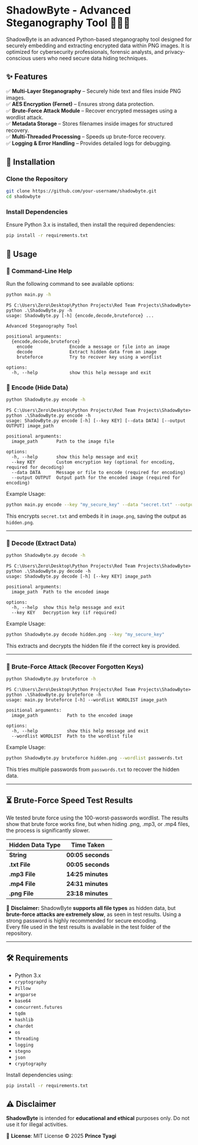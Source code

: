 # ShadowByte - Advanced Steganography Tool 🕵️‍♂️🔐  

ShadowByte is an advanced Python-based steganography tool designed for securely embedding and extracting encrypted data within PNG images. It is optimized for cybersecurity professionals, forensic analysts, and privacy-conscious users who need secure data hiding techniques.  

## ✨ Features  
✅ **Multi-Layer Steganography** – Securely hide text and files inside PNG images.  
✅ **AES Encryption (Fernet)** – Ensures strong data protection.  
✅ **Brute-Force Attack Module** – Recover encrypted messages using a wordlist attack.  
✅ **Metadata Storage** – Stores filenames inside images for structured recovery.  
✅ **Multi-Threaded Processing** – Speeds up brute-force recovery.  
✅ **Logging & Error Handling** – Provides detailed logs for debugging.  

## 🚀 Installation  

### Clone the Repository  
```bash
git clone https://github.com/your-username/shadowbyte.git  
cd shadowbyte  
```

### Install Dependencies  
Ensure Python 3.x is installed, then install the required dependencies:  
```bash
pip install -r requirements.txt
```

## 🎯 Usage  

### 📌 Command-Line Help  

Run the following command to see available options:  
```bash
python main.py -h
```
```
PS C:\Users\Zero\Desktop\Python Projects\Red Team Projects\ShadowByte> python .\ShadowByte.py -h
usage: ShadowByte.py [-h] {encode,decode,bruteforce} ...

Advanced Steganography Tool

positional arguments:
  {encode,decode,bruteforce}
    encode              Encode a message or file into an image
    decode              Extract hidden data from an image
    bruteforce          Try to recover key using a wordlist

options:
  -h, --help            show this help message and exit
```

### 🔹 Encode (Hide Data)  
```bash
python ShadowByte.py encode -h
```
```
PS C:\Users\Zero\Desktop\Python Projects\Red Team Projects\ShadowByte> python .\ShadowByte.py encode -h
usage: ShadowByte.py encode [-h] [--key KEY] [--data DATA] [--output OUTPUT] image_path

positional arguments:
  image_path       Path to the image file

options:
  -h, --help       show this help message and exit
  --key KEY        Custom encryption key (optional for encoding, required for decoding)
  --data DATA      Message or file to encode (required for encoding)
  --output OUTPUT  Output path for the encoded image (required for encoding)
```
Example Usage:
```bash
python main.py encode --key "my_secure_key" --data "secret.txt" --output "hidden.png" image.png
```
This encrypts `secret.txt` and embeds it in `image.png`, saving the output as `hidden.png`.  

---

### 🔹 Decode (Extract Data)  
```bash
python ShadowByte.py decode -h
```
```
PS C:\Users\Zero\Desktop\Python Projects\Red Team Projects\ShadowByte> python .\ShadowByte.py decode -h
usage: ShadowByte.py decode [-h] [--key KEY] image_path

positional arguments:
  image_path  Path to the encoded image

options:
  -h, --help  show this help message and exit
  --key KEY   Decryption key (if required)
```
Example Usage:
```bash
python ShadowByte.py decode hidden.png --key "my_secure_key"
```
This extracts and decrypts the hidden file if the correct key is provided.  

---

### 🔹 Brute-Force Attack (Recover Forgotten Keys)  
```bash
python ShadowByte.py bruteforce -h
```
```
PS C:\Users\Zero\Desktop\Python Projects\Red Team Projects\ShadowByte> python .\ShadowByte.py bruteforce -h
usage: main.py bruteforce [-h] --wordlist WORDLIST image_path

positional arguments:
  image_path           Path to the encoded image

options:
  -h, --help           show this help message and exit
  --wordlist WORDLIST  Path to the wordlist file
```
Example Usage:
```bash
python ShadowByte.py bruteforce hidden.png --wordlist passwords.txt
```
This tries multiple passwords from `passwords.txt` to recover the hidden data.  

---

## ⏳ Brute-Force Speed Test Results  

We tested brute force using the 100-worst-passwords wordlist. The results show that brute force works fine, but when hiding .png, .mp3, or .mp4 files, the process is significantly slower.

| Hidden Data Type | Time Taken |  
|-----------------|------------|  
| **String**      | **00:05 seconds** |  
| **.txt File**   | **00:05 seconds** |  
| **.mp3 File**   | **14:25 minutes** |  
| **.mp4 File**   | **24:31 minutes** |  
| **.png File**   | **23:18 minutes** |  

🚨 **Disclaimer:** ShadowByte **supports all file types** as hidden data, but **brute-force attacks are extremely slow**, as seen in test results. Using a strong password is highly recommended for secure encoding.  
Every file used in the test results is available in the test folder of the repository.

---

## 🛠️ Requirements  
- Python 3.x  
- `cryptography`
- `Pillow`
- `argparse`
- `base64`
- `concurrent.futures`
- `tqdm`
- `hashlib`
- `chardet`
- `os`
- `threading`
- `logging`
- `stegno`
- `json`
- `cryptography`

Install dependencies using:  
```bash
pip install -r requirements.txt
```

## ⚠️ Disclaimer  
**ShadowByte** is intended for **educational and ethical** purposes only. Do not use it for illegal activities.  

📜 **License**: MIT License © 2025 **Prince Tyagi**  
